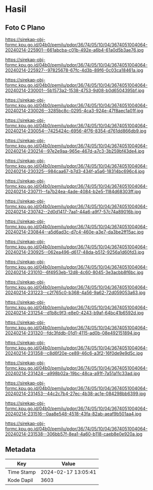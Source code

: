 # Hasil

## Foto C Plano

https://sirekap-obj-formc.kpu.go.id/04b0/pemilu/pdpr/36/74/05/10/04/3674051004064-20240214-225901--661abcba-c01b-492e-a6b4-61a0d5b3ae76.jpg

https://sirekap-obj-formc.kpu.go.id/04b0/pemilu/pdpr/36/74/05/10/04/3674051004064-20240214-225927--97825678-67fc-4d3b-89f6-0c03ca18461a.jpg

https://sirekap-obj-formc.kpu.go.id/04b0/pemilu/pdpr/36/74/05/10/04/3674051004064-20240214-230001--5b1573a2-1538-4753-9d08-b0d6504395bf.jpg

https://sirekap-obj-formc.kpu.go.id/04b0/pemilu/pdpr/36/74/05/10/04/3674051004064-20240214-230026--3285bc8c-0295-4ca3-924e-47f8aec1a01f.jpg

https://sirekap-obj-formc.kpu.go.id/04b0/pemilu/pdpr/36/74/05/10/04/3674051004064-20240214-230054--7425424c-6956-4f76-8354-d761dd866db9.jpg

https://sirekap-obj-formc.kpu.go.id/04b0/pemilu/pdpr/36/74/05/10/04/3674051004064-20240214-230214--97e2e9aa-965e-467d-a7c3-3b259bf43de4.jpg

https://sirekap-obj-formc.kpu.go.id/04b0/pemilu/pdpr/36/74/05/10/04/3674051004064-20240214-230325--984caa67-b7d3-434f-a5a6-18314bc696c4.jpg

https://sirekap-obj-formc.kpu.go.id/04b0/pemilu/pdpr/36/74/05/10/04/3674051004064-20240214-230711--fa7b24ea-4ade-4084-b2e5-1184d68303ff.jpg

https://sirekap-obj-formc.kpu.go.id/04b0/pemilu/pdpr/36/74/05/10/04/3674051004064-20240214-230742--2d0d1417-7aa1-44a6-a9f7-57c74a89016b.jpg

https://sirekap-obj-formc.kpu.go.id/04b0/pemilu/pdpr/36/74/05/10/04/3674051004064-20240214-230844--a5d6ad3c-d7c4-460e-a3e7-da3be2ff15ac.jpg

https://sirekap-obj-formc.kpu.go.id/04b0/pemilu/pdpr/36/74/05/10/04/3674051004064-20240214-230925--062ea496-d617-48da-b512-9256a1d60fd3.jpg

https://sirekap-obj-formc.kpu.go.id/04b0/pemilu/pdpr/36/74/05/10/04/3674051004064-20240214-231010--6f4953eb-12d8-4c60-8045-3e3acbb8f6bc.jpg

https://sirekap-obj-formc.kpu.go.id/04b0/pemilu/pdpr/36/74/05/10/04/3674051004064-20240214-231223--c2f765c0-b368-4a56-9a62-72d059053a63.jpg

https://sirekap-obj-formc.kpu.go.id/04b0/pemilu/pdpr/36/74/05/10/04/3674051004064-20240214-231254--d1b8c9f3-e8e0-4243-b9af-64bc41b6592d.jpg

https://sirekap-obj-formc.kpu.go.id/04b0/pemilu/pdpr/36/74/05/10/04/3674051004064-20240214-231320--fdc3fddb-01d1-4115-ad0b-08e492151894.jpg

https://sirekap-obj-formc.kpu.go.id/04b0/pemilu/pdpr/36/74/05/10/04/3674051004064-20240214-231358--c8d6f20e-ce89-46c6-a3f2-16f0de9e9d5c.jpg

https://sirekap-obj-formc.kpu.go.id/04b0/pemilu/pdpr/36/74/05/10/04/3674051004064-20240214-231424--a998b02a-19bc-48ca-a91f-7a51a11c33ad.jpg

https://sirekap-obj-formc.kpu.go.id/04b0/pemilu/pdpr/36/74/05/10/04/3674051004064-20240214-231453--44c2c7b4-27ec-4b38-ac1e-084298bb6399.jpg

https://sirekap-obj-formc.kpu.go.id/04b0/pemilu/pdpr/36/74/05/10/04/3674051004064-20240214-231516--0aa8e548-4518-43fa-82ab-aeaf9b501aa4.jpg

https://sirekap-obj-formc.kpu.go.id/04b0/pemilu/pdpr/36/74/05/10/04/3674051004064-20240214-231538--306bb57f-8ea1-4a60-b118-caeb8e0e920a.jpg


## Metadata

| Key        | Value               |
| ---------- | ------------------- |
| Time Stamp | 2024-02-17 13:05:41 |
| Kode Dapil | 3603                |



